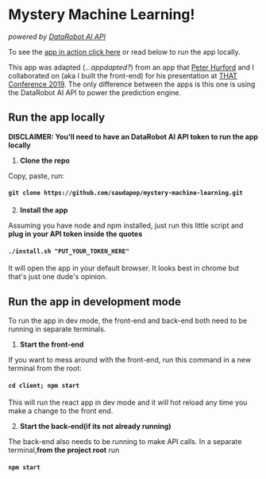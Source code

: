 # Mystery Machine Learning!

_powered by [DataRobot AI API](https://developers.datarobot.com)_

To see the [app in action click here](http://157.245.8.180:3894/) or read below to run the app locally.

This app was adapted (_...appdapted?_) from an app that [Peter Hurford](https://github.com/peterhurford) and I collaborated on (aka I built the front-end) for his presentation at [THAT Conference 2019](https://github.com/peterhurford/mystery_machine_learning/blob/master/slides.pdf). The only difference between the apps is this one is using the DataRobot AI API to power the prediction engine.

## Run the app locally
**DISCLAIMER: You'll need to have an DataRobot AI API token to run the app locally**

1. **Clone the repo** 

Copy, paste, run:

#### `git clone https://github.com/saudapop/mystery-machine-learning.git`

2. **Install the app**

Assuming you have node and npm installed, just run this little script and **plug in your API token inside the quotes**

#### `./install.sh "PUT_YOUR_TOKEN_HERE"`

It will open the app in your default browser. It looks best in chrome but that's just one dude's opinion.

## Run the app in development mode

To run the app in dev mode, the front-end and back-end both need to be running in separate terminals.

1. **Start the front-end**

If you want to mess around with the front-end, run this command in a new terminal from the root:

#### `cd client; npm start`

This will run the react app in dev mode and it will hot reload any time you make a change to the front end.

2. **Start the back-end(if its not already running)**

The back-end also needs to be running to make API calls. In a separate terminal,**from the project root** run

#### `npm start`
